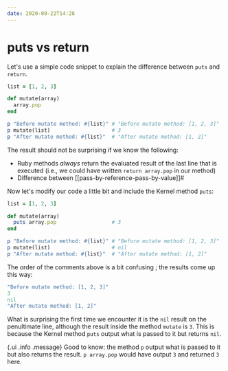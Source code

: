 ```yaml
---
date: 2020-09-22T14:28
---
```


# puts vs return

Let's use a simple code snippet to explain the difference between `puts` and
`return`.

```ruby
list = [1, 2, 3]

def mutate(array)
  array.pop
end

p "Before mutate method: #{list}" # "Before mutate method: [1, 2, 3]"
p mutate(list)                    # 3
p "After mutate method: #{list}"  # "After mutate method: [1, 2]"
```

The result should not be surprising if we know the following:

* Ruby methods _always_ return the evaluated result of the last line that is
  executed (i.e., we could have written `return array.pop` in our method)
* Difference between [[pass-by-reference-pass-by-value]]#

Now let's modify our code a little bit and include the Kernel method `puts`:

```ruby
list = [1, 2, 3]

def mutate(array)
  puts array.pop                  # 3
end

p "Before mutate method: #{list}" # "Before mutate method: [1, 2, 3]"
p mutate(list)                    # nil
p "After mutate method: #{list}"  # "After mutate method: [1, 2]"
```

The order of the comments above is a bit confusing ; the results come up this
way:

```ruby
"Before mutate method: [1, 2, 3]"
3
nil
"After mutate method: [1, 2]"
```

What is surprising the first time we encounter it is the `nil` result on the
penultimate line, although the result inside the method `mutate` is `3`. This
is because the Kernel method `puts` output what is passed to it but returns `nil`.

{.ui .info .message}
Good to know: the method `p` output what is passed to it but also returns the
result. `p array.pop` would have output `3` and returned `3` here.

